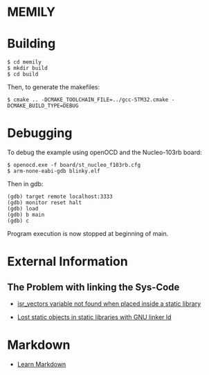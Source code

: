 # MEMILY

# Building

    $ cd memily
    $ mkdir build
    $ cd build

Then, to generate the makefiles:

    $ cmake .. -DCMAKE_TOOLCHAIN_FILE=../gcc-STM32.cmake -DCMAKE_BUILD_TYPE=DEBUG

# Debugging

To debug the example using openOCD and the Nucleo-103rb board:

    $ openocd.exe -f board/st_nucleo_f103rb.cfg
    $ arm-none-eabi-gdb blinky.elf

Then in gdb:

    (gdb) target remote localhost:3333
    (gdb) monitor reset halt
    (gdb) load
    (gdb) b main
    (gdb) c
    
Program execution is now stopped at beginning of main.

# External Information

## The Problem with linking the Sys-Code

* [isr_vectors variable not found when placed inside a static library](http://stackoverflow.com/questions/28949121/isr-vectors-variable-not-found-when-placed-inside-a-static-library)

* [Lost static objects in static libraries with GNU linker ld](http://www.lysium.de/blog/index.php?/archives/222-Lost-static-objects-in-static-libraries-with-GNU-linker-ld.html)

# Markdown

* [Learn Markdown](https://bitbucket.org/tutorials/markdowndemo)
